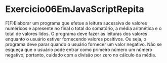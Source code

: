 # Exercicio06EmJavaScriptRepita
F)F)Elaborar  um  programa  que  efetue  a  leitura  sucessiva  de  valores  numéricos  e  apresente  no  final  o total do somatório, a média aritmética e o total de valores lidos. O programa deve fazer as leituras dos  valores  enquanto  o  usuário  estiver  fornecendo  valores  positivos.  Ou  seja,  o  programa  deve parar  quando  o  usuário  fornecer  um  valor  negativo. Não  se  esqueça  que  o  usuário  pode  entrar como primeiro número um número negativo, portanto, cuidado com a divisão por zero no cálculo da média. 
